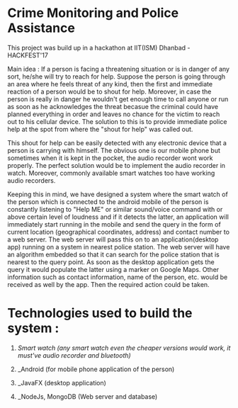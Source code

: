# Crime Monitoring and Police Assistance
This project was build up in a hackathon at IIT(ISM) Dhanbad - HACKFEST'17


Main idea : 
If a person is facing a threatening situation or is in danger of any sort, he/she will try to reach for help. Suppose the person is going through an area where he feels threat of any kind, then the first and immediate reaction of a person would be to shout for help. Moreover, in case the person is really in danger he wouldn't get enough time to call anyone or run as soon as he acknowledges the threat becasue the criminal could have planned everything in order and leaves no chance for the victim to reach out to his cellular device. The solution to this is to provide immediate police help at the spot from where the "shout for help" was called out.

This shout for help can be easily detected with any electronic device that a person is carrying with himself. The obvious one is our mobile phone but sometimes when it is kept in the pocket, the audio recorder wont work properly. The perfect solution would be to implement the audio recorder in watch. Moreover, commonly available smart watches too have working audio recorders. 

Keeping this in mind, we have designed a system where the smart watch of the person which is connected to the android mobile of the person is constantly listening to "Help ME" or similar sound/voice command  with or above certain level of loudness and if it detects the latter, an application will immediately start running in the mobile and send the query in the form of current location (geographical coordinates, address) and contact number to a web server. The web server will pass this on to an application(desktop app) running on a system in nearest police station. The web server will have an algorithm embedded so that it can search for the police station that is nearest to the query point.
As soon as the desktop application gets the query it would populate the latter using a marker on Google Maps. Other information such as contact information, name of the person, etc. would be received as well by the app. Then the required action could be taken.






# Technologies used to build the system : 

1. *Smart watch (any smart watch even the cheaper versions would work, it must've audio recorder and bluetooth)*

2. _Android (for mobile phone application of the person)

3. _JavaFX (desktop application)

4. _NodeJs, MongoDB (Web server and database)
